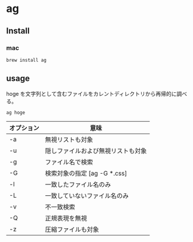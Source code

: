 # ag

## Install

### mac

```shell
brew install ag
```

## usage
hoge を文字列として含むファイルをカレントディレクトリから再帰的に調べる。

```shell
ag hoge
```

| オプション | 意味                               |
|------------|------------------------------------|
| -a         | 無視リストも対象                   |
| -u         | 隠しファイルおよび無視リストも対象 |
| -g         | ファイル名で検索                   |
| -G         | 検索対象の指定 [ag -G *.css]       |
| -l         | 一致したファイル名のみ             |
| -L         | 一致していないファイル名のみ       |
| -v         | 不一致検索                         |
| -Q         | 正規表現を無視                     |
| -z         | 圧縮ファイルも対象                 |
